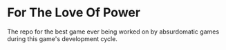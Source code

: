 For The Love Of Power
===========

The repo for the best game ever being worked on by absurdomatic games during this game's development cycle.
